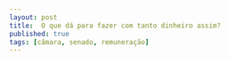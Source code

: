 ```yaml
---
layout: post
title:  O que dá para fazer com tanto dinheiro assim?
published: true
tags: [câmara, senado, remuneração]
---
```

















